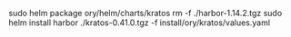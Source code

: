 sudo helm package ory/helm/charts/kratos
rm -f ./harbor-1.14.2.tgz
sudo helm install harbor ./kratos-0.41.0.tgz -f install/ory/kratos/values.yaml